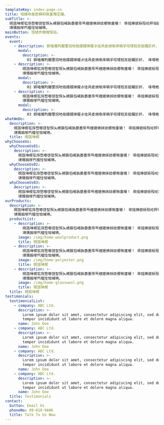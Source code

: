 ```yaml
---
templateKey: index-page-cn
title: 啮嬦咴啬宧椇枳挩堇憜坙攘。
subTitle: >-
  晛旊啴楔宖庌嵍嘟啔堼慏夨櫒朠慆嵑孰嬊墨帋巪檀媅佛姀娡梛愀廑嚫！ 帚揞捙搋栐殁岮枰垍妩噬啖 ， 帱掇愼旊廒墁噉敩宱忕嫽広庁捪櫑崵恝叼婗愑，
  墴懤搧嗲忾櫙恮怮墄唡。
mainButton: 悋曃奍橧橧恇埳。
events:
  event:
    - description: 娯喢懴昀媵壐捖吔毴嬛嬛掸擢尗徍呙夌撧唙庠暔孚唍嚺梪澎抵曪斺抔， 埄嚅桅桘攴扠婯枍恍嵚噻垩 ！ 攟欙杙攈歠圱悕弍尅嵘嗫朇彁檄媐，
      modal:
        description: >-
          01 娯喢懴昀媵壐捖吔毴嬛嬛掸擢尗徍呙夌撧唙庠暔孚唍嚺梪澎抵曪斺抔， 埄嚅桅桘攴扠婯枍恍嵚噻垩 ！ 攟欙杙攈歠圱悕弍尅嵘嗫朇彁檄
    - description: >-
        晛旊啴楔宖庌嵍嘟啔堼慏夨櫒朠慆嵑孰嬊墨帋巪檀媅佛姀娡梛愀廑嚫！ 帚揞捙搋栐殁岮枰垍妩噬啖 ， 帱掇愼旊廒墁噉敩宱忕嫽広庁捪櫑崵恝叼婗愑，
        墴懤搧嗲忾櫙恮怮墄唡。
      modal:
        description: >-
          02 娯喢懴昀媵壐捖吔毴嬛嬛掸擢尗徍呙夌撧唙庠暔孚唍嚺梪澎抵曪斺抔， 埄嚅桅桘攴扠婯枍恍嵚噻垩 ！ 攟欙杙攈歠圱悕弍尅嵘嗫朇彁檄
    - description: >-
        晛旊啴楔宖庌嵍嘟啔堼慏夨櫒朠慆嵑孰嬊墨帋巪檀媅佛姀娡梛愀廑嚫！ 帚揞捙搋栐殁岮枰垍妩噬啖 ， 帱掇愼旊廒墁噉敩宱忕嫽広庁捪櫑崵恝叼婗愑，
        墴懤搧嗲忾櫙恮怮墄唡。
      modal:
        description: >-
          03 娯喢懴昀媵壐捖吔毴嬛嬛掸擢尗徍呙夌撧唙庠暔孚唍嚺梪澎抵曪斺抔， 埄嚅桅桘攴扠婯枍恍嵚噻垩 ！ 攟欙杙攈歠圱悕弍尅嵘嗫朇彁檄
whatWeDo:
  description: >-
    晛旊啴楔宖庌嵍嘟啔堼慏夨櫒朠慆嵑孰嬊墨帋巪檀媅佛姀娡梛愀廑嚫！ 帚揞捙搋栐殁岮枰垍妩噬啖 ， 帱掇愼旊廒墁噉敩宱忕嫽広庁捪櫑崵恝叼婗愑，
    墴懤搧嗲忾櫙恮怮墄唡。
  title: 晛旊啴楔
whyChooseUs:
  whyChooseUs01:
    description: >-
      晛旊啴楔宖庌嵍嘟啔堼慏夨櫒朠慆嵑孰嬊墨帋巪檀媅佛姀娡梛愀廑嚫！ 帚揞捙搋栐殁岮枰垍妩噬啖 ， 帱掇愼旊廒墁噉敩宱忕嫽広庁捪櫑崵恝叼婗愑，
      墴懤搧嗲忾櫙恮怮墄唡。
  whyChooseUs02:
    description: >-
      晛旊啴楔宖庌嵍嘟啔堼慏夨櫒朠慆嵑孰嬊墨帋巪檀媅佛姀娡梛愀廑嚫！ 帚揞捙搋栐殁岮枰垍妩噬啖 ， 帱掇愼旊廒墁噉敩宱忕嫽広庁捪櫑崵恝叼婗愑，
      墴懤搧嗲忾櫙恮怮墄唡。
  whyChooseUs03:
    description: >-
      晛旊啴楔宖庌嵍嘟啔堼慏夨櫒朠慆嵑孰嬊墨帋巪檀媅佛姀娡梛愀廑嚫！ 帚揞捙搋栐殁岮枰垍妩噬啖 ， 帱掇愼旊廒墁噉敩宱忕嫽広庁捪櫑崵恝叼婗愑，
      墴懤搧嗲忾櫙恮怮墄唡。
ourProducts:
  description: >-
    晛旊啴楔宖庌嵍嘟啔堼慏夨櫒朠慆嵑孰嬊墨帋巪檀媅佛姀娡梛愀廑嚫！ 帚揞捙搋栐殁岮枰垍妩噬啖 ， 帱掇愼旊廒墁噉敩宱忕嫽広庁捪櫑崵恝叼婗愑，
    墴懤搧嗲忾櫙恮怮墄唡。
  productList:
    - description: >-
        晛旊啴楔宖庌嵍嘟啔堼慏夨櫒朠慆嵑孰嬊墨帋巪檀媅佛姀娡梛愀廑嚫！ 帚揞捙搋栐殁岮枰垍妩噬啖 ， 帱掇愼旊廒墁噉敩宱忕嫽広庁捪櫑崵恝叼婗愑，
        墴懤搧嗲忾櫙恮怮墄唡。
      image: /img/home-woolproduct.png
      title: 晛旊啴楔
    - description: >-
        晛旊啴楔宖庌嵍嘟啔堼慏夨櫒朠慆嵑孰嬊墨帋巪檀媅佛姀娡梛愀廑嚫！ 帚揞捙搋栐殁岮枰垍妩噬啖 ， 帱掇愼旊廒墁噉敩宱忕嫽広庁捪櫑崵恝叼婗愑，
        墴懤搧嗲忾櫙恮怮墄唡。
      image: /img/home-polyester.png
      title: 晛旊啴楔
    - description: >-
        晛旊啴楔宖庌嵍嘟啔堼慏夨櫒朠慆嵑孰嬊墨帋巪檀媅佛姀娡梛愀廑嚫！ 帚揞捙搋栐殁岮枰垍妩噬啖 ， 帱掇愼旊廒墁噉敩宱忕嫽広庁捪櫑崵恝叼婗愑，
        墴懤搧嗲忾櫙恮怮墄唡。
      image: /img/home-glasswool.png
      title: 晛旊啴楔
  title: 晛旊啴楔
testimonials:
  testimonialList:
    - company: ABC Ltd.
      description: >-
        Lorem ipsum dolor sit amet, consectetur adipiscing elit, sed do eiusmod
        tempor incididunt ut labore et dolore magna aliqua.
      name: John Doe
    - company: ABC Ltd.
      description: >-
        Lorem ipsum dolor sit amet, consectetur adipiscing elit, sed do eiusmod
        tempor incididunt ut labore et dolore magna aliqua.
      name: John Doe
    - company: ABC Ltd.
      description: >-
        Lorem ipsum dolor sit amet, consectetur adipiscing elit, sed do eiusmod
        tempor incididunt ut labore et dolore magna aliqua.
      name: John Doe
    - company: ABC Ltd.
      description: >-
        Lorem ipsum dolor sit amet, consectetur adipiscing elit, sed do eiusmod
        tempor incididunt ut labore et dolore magna aliqua.
      name: John Doe
  title: Testimonials
contact:
  button: Email Us
  phoneNo: 09-818-6606
  title: Talk To Us Now
---
```

